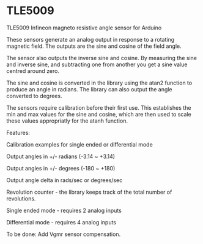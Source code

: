 # TLE5009
TLE5009 Infineon magneto resistive angle sensor for Arduino

These sensors generate an analog output in response to a rotating magnetic field. The outputs are the sine and cosine of the field angle.

The sensor also outputs the inverse sine and cosine. By measuring the sine and inverse sine, and subtracting one from another you get a sine value centred around zero.

The sine and cosine is converted in the library using the atan2 function to produce an angle in radians. The library can also output the angle converted to degrees.

The sensors require calibration before their first use. This establishes the min and max values for the sine and cosine, which are then used to scale these values appropriatly for the atanh function.

Features:

Calibration examples for single ended or differential mode

Output angles in +/- radians (-3.14 ~ +3.14)

Output angles in +/- degrees (-180 ~ +180)

Output angle delta in rads/sec or degrees/sec

Revolution counter - the library keeps track of the total number of revolutions.

Single ended mode - requires 2 analog inputs

Differential mode - requires 4 analog inputs

To be done: Add Vgmr sensor compensation.
